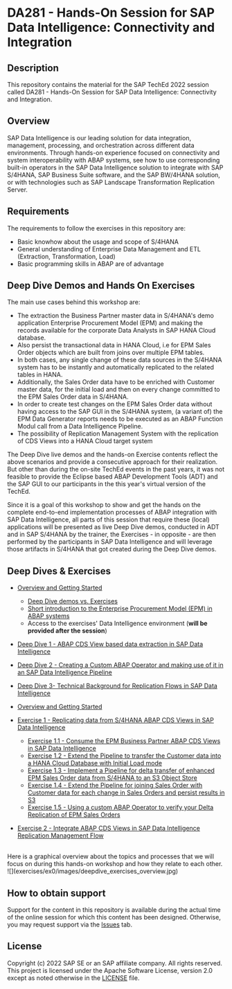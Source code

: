 # DA281 - Hands-On Session for SAP Data Intelligence: Connectivity and Integration

## Description

This repository contains the material for the SAP TechEd 2022 session called DA281 - Hands-On Session for SAP Data Intelligence: Connectivity and Integration.

## Overview

SAP Data Intelligence is our leading solution for data integration, management, processing, and orchestration across different data environments. Through hands-on experience focused on connectivity and system interoperability with ABAP systems, see how to use corresponding built-in operators in the SAP Data Intelligence solution to integrate with SAP S/4HANA, SAP Business Suite software, and the SAP BW/4HANA solution, or with technologies such as SAP Landscape Transformation Replication Server.

## Requirements

The requirements to follow the exercises in this repository are:

- Basic knowhow about the usage and scope of S/4HANA
- General understanding of Enterprise Data Management and ETL (Extraction, Transformation, Load)
- Basic programming skills in ABAP are of advantage

## Deep Dive Demos and Hands On Exercises

The main use cases behind this workshop are:
- The extraction the Business Partner master data in S/4HANA's demo application Enterprise Procurement Model (EPM) and making the records available for the corporate Data Analysts in SAP HANA Cloud database.
- Also persist the transactional data in HANA Cloud, i.e for EPM Sales Order objects which are built from joins over multiple EPM tables.
- In both cases, any single change of these data sources in the S/4HANA system has to be instantly and automatically replicated to the related tables in HANA.
- Additionally, the Sales Order data have to be enriched with Customer master data, for the initial load and then on every change committed to the EPM Sales Order data in S/4HANA.
- In order to create test changes on the EPM Sales Order data without having access to the SAP GUI in the S/4HANA system, (a variant of) the EPM Data Generator reports needs to be executed as an ABAP Function Modul call from a Data Intelligence Pipeline.
- The possibility of Replication Management System with the replication of CDS Views into a HANA Cloud target system

The Deep Dive live demos and the hands-on Exercise contents reflect the above scenarios and provide a consecutive approach for their realization. But other than during the on-site TechEd events in the past years, it was not feasible to provide the Eclipse based ABAP Development Tools (ADT) and the SAP GUI to our participants in the this year's virtual version of the TechEd.

Since it is a goal of this workshop to show and get the hands on the complete end-to-end implementation processes of ABAP integration with SAP Data Intelligence, all parts of this session that require these (local) applications will be presented as live Deep Dive demos, conducted in ADT and in SAP S/4HANA by the trainer, the Exercises - in opposite - are then performed by the participants in SAP Data Intelligence and will leverage those artifacts in S/4HANA that got created during the Deep Dive demos.

## Deep Dives & Exercises
- [Overview and Getting Started](exercises/ex0/README.md#overview-and-getting-started)
  - [Deep Dive demos vs. Exercises](exercises/ex0/README.md#deep-dive-vs-exercise-sections-in-this-document)
  - [Short introduction to the Enterprise Procurement Model (EPM) in ABAP systems](exercises/ex0/README.md#short-introduction-to-the-enterprise-procurement-model-epm-in-sap-s4hana)
  - Access to the exercises' Data Intelligence environment (**will be provided after the session**)
- [Deep Dive 1 - ABAP CDS View based data extraction in SAP Data Intelligence](exercises/dd1/README.md#deep-dive-1---abap-cds-view-based-data-extraction-in-sap-data-intelligence)
- [Deep Dive 2 - Creating a Custom ABAP Operator and making use of it in an SAP Data Intelligence Pipeline](exercises/dd2/README.md)
- [Deep Dive 3- Technical Background for Replication Flows in SAP Data Intelligence](exercises/dd3/README.md)

- [Overview and Getting Started](exercises/ex0/README.md#overview-and-getting-started)

- [Exercise 1 - Replicating data from S/4HANA ABAP CDS Views in SAP Data Intelligence](exercises/ex1/)
    - [Exercise 1.1 - Consume the EPM Business Partner ABAP CDS Views in SAP Data Intelligence](exercises/ex1#exercise-11-sub-exercise-1-description)
    - [Exercise 1.2 - Extend the Pipeline to transfer the Customer data into a HANA Cloud Database with Initial Load mode](exercises/ex1#exercise-12-sub-exercise-2-description)
    - [Exercise 1.3 - Implement a Pipeline for delta transfer of enhanced EPM Sales Order data from S/4HANA to an S3 Object Store](exercises/ex1#exercise-13-sub-exercise-1-description)
    - [Exercise 1.4 - Extend the Pipeline for joining Sales Order with Customer data for each change in Sales Orders and persist results in S3](exercises/ex1#exercise-14-sub-exercise-1-description)
    - [Exercise 1.5 - Using a custom ABAP Operator to verify your Delta Replication of EPM Sales Orders](exercises/ex2/)

- [Exercise 2 - Integrate ABAP CDS Views in SAP Data Intelligence Replication Management Flow](exercises/ex3/README.md#exercise-3---integrate-abap-cds-views-in-sap-data-intelligence-replication-management-flow)
<br>
Here is a graphical overview about the topics and processes that we will focus on during this hands-on workshop and how they relate to each other.
<br>
![](exercises/ex0/images/deepdive_exercises_overview.jpg)

## How to obtain support

Support for the content in this repository is available during the actual time of the online session for which this content has been designed. Otherwise, you may request support via the [Issues](../../issues) tab.

## License
Copyright (c) 2022 SAP SE or an SAP affiliate company. All rights reserved. This project is licensed under the Apache Software License, version 2.0 except as noted otherwise in the [LICENSE](LICENSES/Apache-2.0.txt) file.
